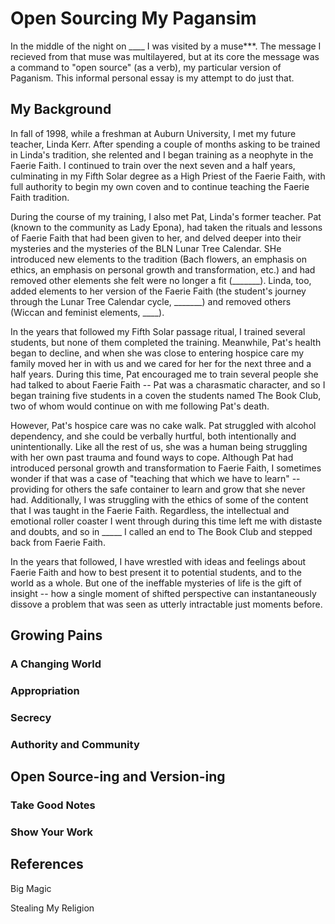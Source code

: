 # Open Sourcing My Pagansim

In the middle of the night on ____ I was visited by a muse***.  The message I recieved from that muse was multilayered, but at its core the message was a command to "open source" (as a verb), my particular version of Paganism.  This informal personal essay is my attempt to do just that.

## My Background
In fall of 1998, while a freshman at Auburn University, I met my future teacher, Linda Kerr.  After spending a couple of months asking to be trained in Linda's tradition, she relented and I began training as a neophyte in the Faerie Faith.  I continued to train over the next seven and a half years, culminating in my Fifth Solar degree as a High Priest of the Faerie Faith, with full authority to begin my own coven and to continue teaching the Faerie Faith tradition. 

During the course of my training, I also met Pat, Linda's former teacher.  Pat (known to the community as Lady Epona), had taken the rituals and lessons of Faerie Faith that had been given to her, and delved deeper into their mysteries and the mysteries of the BLN Lunar Tree Calendar. SHe introduced new elements to the tradition (Bach flowers, an emphasis on ethics, an emphasis on personal growth and transformation, etc.) and had removed other elements she felt were no longer a fit (_______). Linda, too, added elements to her version of the Faerie Faith (the student's journey through the Lunar Tree Calendar cycle, _______) and removed others (Wiccan and feminist elements, ____).

In the years that followed my Fifth Solar passage ritual, I trained several students, but none of them completed the training.  Meanwhile, Pat's health began to decline, and when she was close to entering hospice care my family moved her in with us and we cared for her for the next three and a half years. During this time, Pat encouraged me to train several people she had talked to about Faerie Faith -- Pat was a charasmatic character, and so I began training five students in a coven the students named The Book Club, two of whom would continue on with me following Pat's death.  

However, Pat's hospice care was no cake walk.  Pat struggled with alcohol dependency, and she could be verbally hurtful, both intentionally and unintentionally. Like all the rest of us, she was a human being struggling with her own past trauma and found ways to cope.  Although Pat had introduced personal growth and transformation to Faerie Faith, I sometimes wonder if that was a case of "teaching that which we have to learn" -- providing for others the safe container to learn and grow that she never had.  Additionally, I was struggling with the ethics of some of the content that I was taught in the Faerie Faith.  Regardless, the intellectual and emotional roller coaster I went through during this time left me with distaste and doubts, and so in _____ I called an end to The Book Club and stepped back from Faerie Faith.

In the years that followed, I have wrestled with ideas and feelings about Faerie Faith and how to best present it to potential students, and to the world as a whole.  But one of the ineffable mysteries of life is the gift of insight -- how a single moment of shifted perspective can instantaneously dissove a problem that was seen as utterly intractable just moments before.

## Growing Pains

### A Changing World

### Appropriation

### Secrecy

### Authority and Community

## Open Source-ing and Version-ing

### Take Good Notes

### Show Your Work

##  References

Big Magic

Stealing My Religion
